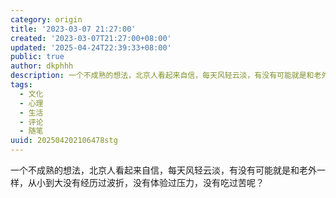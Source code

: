 ```yaml
---
category: origin
title: '2023-03-07 21:27:00'
created: '2023-03-07T21:27:00+08:00'
updated: '2025-04-24T22:39:33+08:00'
public: true
author: dkphhh
description: 一个不成熟的想法，北京人看起来自信，每天风轻云淡，有没有可能就是和老外一样，从小到大没有经历过波折，没有体验过压力……
tags:
  - 文化
  - 心理
  - 生活
  - 评论
  - 随笔
uuid: 202504202106478stg
---
```


一个不成熟的想法，北京人看起来自信，每天风轻云淡，有没有可能就是和老外一样，从小到大没有经历过波折，没有体验过压力，没有吃过苦呢？
